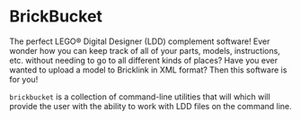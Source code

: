 BrickBucket
===========
The perfect LEGO® Digital Designer (LDD) complement software! Ever wonder how
you can keep track of all of your parts, models, instructions, etc. without
needing to go to all different kinds of places? Have you ever wanted to upload
a model to Bricklink in XML format? Then this software is for you!

`brickbucket` is a collection of command-line utilities that will which will
provide the user with the ability to work with LDD files on the command line.


